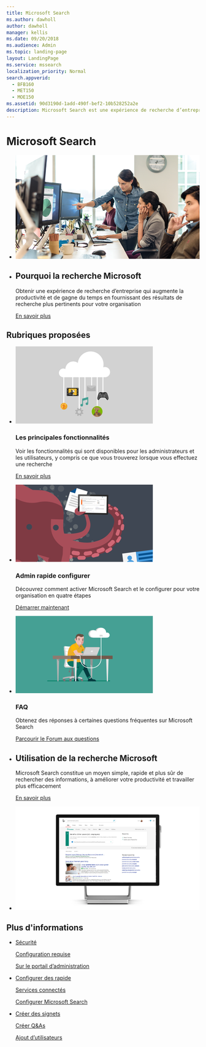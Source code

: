 ```yaml
---
title: Microsoft Search
ms.author: dawholl
author: dawholl
manager: kellis
ms.date: 09/20/2018
ms.audience: Admin
ms.topic: landing-page
layout: LandingPage
ms.service: mssearch
localization_priority: Normal
search.appverid:
  - BFB160
  - MET150
  - MOE150
ms.assetid: 90d3190d-1add-490f-bef2-10b528252a2e
description: Microsoft Search est une expérience de recherche d’entreprise qui augmente la productivité et de gagne du temps en fournissant des résultats de recherche plus pertinents pour votre organisation
---
```

# <a name="microsoft-search"></a>Microsoft Search

<ul class="panelContent cardsW cols cols2">
    <li>
        <div class="cardSize">
            <div class="cardPadding">
                <div class="card">
                    <div class="cardImageOuter">
                        <div class="cardImage">
                            <img src="media/a40fcb56-f0f9-4924-ae36-eb0a370665e3.png" alt="People in an office, one pointing at something on a screen." />
                        </div>
                    </div>
                    <div class="cardText">
                    </div>
                </div>
            </div>
        </div>
    </li>
    <li>
        <div class="cardSize">
            <div class="cardPadding">
                <div class="card">
                    <div class="cardText">
                        <h2>Pourquoi la recherche Microsoft</h2>
                        <p>Obtenir une expérience de recherche d’entreprise qui augmente la productivité et de gagne du temps en fournissant des résultats de recherche plus pertinents pour votre organisation</p>
                        <p><a href="why-microsoft-search.md">En savoir plus</a></p>
                    </div>
                </div>
            </div>
        </div>
    </li>
</ul>

<h2>Rubriques proposées</h2>

<ul class="panelContent cardsW">
    <li>
        <div class="cardSize">
            <div class="cardPadding">
                <div class="card">
                    <div class="cardImageOuter">
                        <div class="cardImage">
                            <img src="media/651172f9-f9b6-4fbe-89f3-8adf6450cd7f.png" alt="Features included in Microsoft Search" />
                        </div>
                    </div>
                    <div class="cardText">
                        <h3>Les principales fonctionnalités</h3>
                        <p>Voir les fonctionnalités qui sont disponibles pour les administrateurs et les utilisateurs, y compris ce que vous trouverez lorsque vous effectuez une recherche</p>
                        <p><a href="features.md">En savoir plus</a></p>
                    </div>
                </div>
            </div>
        </div>
    </li>
    <li>
        <div class="cardSize">
            <div class="cardPadding">
                <div class="card">
                    <div class="cardImageOuter">
                        <div class="cardImage">
                            <img src="media/60a078b4-166d-42f4-a3b9-91c04c9001f0.png" alt="Quick for admins to set up and configure" />
                        </div>
                    </div>
                    <div class="cardText">
                        <h3>Admin rapide configurer</h3>
                        <p>Découvrez comment activer Microsoft Search et le configurer pour votre organisation en quatre étapes</p>
                        <p><a href="quick-set-up.md">Démarrer maintenant</a></p>
                    </div>
                </div>
            </div>
        </div>
    </li>
    <li>
        <div class="cardSize">
            <div class="cardPadding">
                <div class="card">
                    <div class="cardImageOuter">
                        <div class="cardImage">
                            <img src="media/d696a83a-6322-477a-befd-4ad102b8204d.png" alt="Frequently asked questions about Microsoft Search" />
                        </div>
                    </div>
                    <div class="cardText">
                        <h3>FAQ</h3>
                        <p>Obtenez des réponses à certaines questions fréquentes sur Microsoft Search</p>
                        <p><a href="faqs.md">Parcourir le Forum aux questions</a></p>
                    </div>
                </div>
            </div>
        </div>
    </li>
</ul>

<ul class="panelContent cardsW cols cols2">
    <li>
        <div class="cardSize">
            <div class="cardPadding">
                <div class="card">
                    <div class="cardText">
                        <h2>Utilisation de la recherche Microsoft</h2>
                        <p>Microsoft Search constitue un moyen simple, rapide et plus sûr de rechercher des informations, à améliorer votre productivité et travailler plus efficacement</p>
                        <p><a href="use/about-microsoft-search.md">En savoir plus</a></p>
                    </div>
                </div>
            </div>
        </div>
    </li>
    <li>
        <div class="cardSize">
            <div class="cardPadding">
                <div class="card">
                    <div class="cardImageOuter">
                        <div class="cardImage">
                            <img src="media/c8456838-c6db-41f7-9e84-eebfd9c5b0b8.png" alt="How work results appear on Bing" />
                        </div>
                    </div>
                    <div class="cardText">
                    </div>
                </div>
            </div>
        </div>
    </li>
</ul>

<h2>Plus d'informations</h2>
<ul class="panelContent cardsW">
    <li>
        <div class="cardSize">
            <div class="cardPadding">
                <div class="card">
                    <div class="cardText">
                        <p><a href="security.md">Sécurité</a></p>
                        <p><a href="requirements.md">Configuration requise</a></p>  
                        <p><a href="about-the-admin-portal.md">Sur le portail d’administration</a></p>
                    </div>
                </div>
            </div>
        </div>
    </li>
    <li>
        <div class="cardSize">
            <div class="cardPadding">
                <div class="card">
                    <div class="cardText">
                        <p><a href="quick-set-up.md">Configurer des rapide</a></p>
                        <p><a href="connected-services.md">Services connectés</a></p>
                        <p><a href="set-up-microsoft-search.md">Configurer Microsoft Search</a></p>
                    </div>
                </div>
            </div>
        </div>
    </li>
    <li>
        <div class="cardSize">
            <div class="cardPadding">
                <div class="card">
                    <div class="cardText">
                        <p><a href="create-bookmarks.md">Créer des signets</a></p>
                        <p><a href="create-qas.md">Créer Q&As</a></p>
                        <p><a href="add-users.md">Ajout d’utilisateurs</a></p>
                    </div>
                </div>
            </div>
        </div>
    </li>
</ul>  